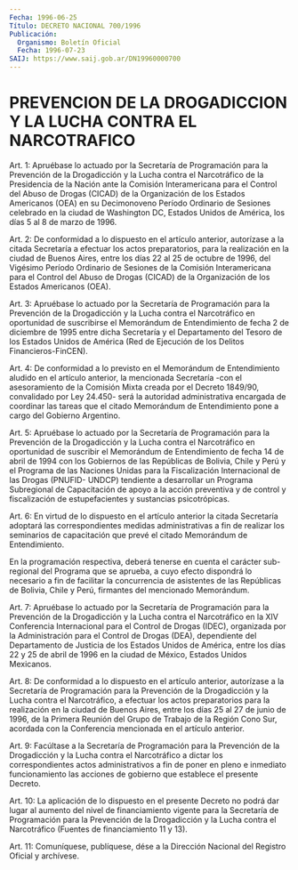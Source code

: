 ```yaml
---
Fecha: 1996-06-25
Título: DECRETO NACIONAL 700/1996
Publicación:
  Organismo: Boletín Oficial
  Fecha: 1996-07-23
SAIJ: https://www.saij.gob.ar/DN19960000700
---
```

# PREVENCION DE LA DROGADICCION Y LA LUCHA CONTRA EL NARCOTRAFICO

<a id="1"></a>
Art. 1: Apruébase lo actuado por la Secretaría de Programación para  la  Prevención  de  la  Drogadicción  y  la  Lucha  contra el Narcotráfico  de  la  Presidencia  de  la  Nación  ante la Comisión Interamericana  para el Control del Abuso de Drogas (CICAD)  de  la Organización de los  Estados  Americanos  (OEA)  en su Decimonoveno Período Ordinario de Sesiones celebrado en la ciudad  de Washington DC,  Estados  Unidos de América, los días 5 al 8 de marzo  de  1996.

<a id="2"></a>
Art. 2: De conformidad  a  lo  dispuesto  en el artículo anterior, autorízase a la citada Secretaría a efectuar los actos preparatorios, para la realización en la ciudad  de  Buenos  Aires, entre  los  días  22 al 25 de octubre de 1996, del Vigésimo Período Ordinario de Sesiones de la Comisión Interamericana para el Control del Abuso de Drogas  (CICAD)  de  la  Organización  de  los Estados Americanos (OEA).

<a id="3"></a>
Art.  3:  Apruébase  lo actuado por la Secretaría de Programación para  la  Prevención  de la  Drogadicción  y  la  Lucha  contra  el Narcotráfico  en  oportunidad   de  suscribirse  el  Memorándum  de Entendimiento  de  fecha  2  de  diciembre   de  1995  entre  dicha Secretaría y el Departamento del Tesoro de los  Estados  Unidos  de América  (Red  de  Ejecución  de  los  Delitos  Financieros-FinCEN).

<a id="4"></a>
Art.  4:  De  conformidad  a  lo  previsto  en  el Memorándum  de Entendimiento  aludido  en  el  artículo  anterior,  la  mencionada Secretaría   -con el asesoramiento de la Comisión Mixta creada  por el Decreto 1849/90,  convalidado  por Ley 24.450- será la autoridad administrativa encargada de coordinar  las  tareas  que  el  citado Memorándum  de  Entendimiento  pone  a cargo del Gobierno Argentino.

<a id="5"></a>
Art.  5: Apruébase lo actuado por la Secretaría  de  Programación para  la Prevención  de  la  Drogadicción  y  la  Lucha  contra  el Narcotráfico    en   oportunidad  de  suscribir  el  Memorándum  de Entendimiento de fecha 14 de abril de 1994 con los Gobiernos de las Repúblicas de Bolivia,  Chile  y Perú y el Programa de las Naciones Unidas para la Fiscalización Internacional  de  las  Drogas (PNUFID- UNDCP)   tendiente  a  desarrollar  un  Programa  Subregional    de Capacitación  de  apoyo  a  la  acción  preventiva  y  de control y fiscalización    de   estupefacientes  y  sustancias  psicotrópicas.

<a id="6"></a>
Art. 6: En virtud de  lo  dispuesto  en  el  artículo  anterior la citada Secretaría adoptará las correspondientes medidas administrativas  a  fin  de realizar los seminarios de capacitación que prevé el citado Memorándum de Entendimiento.

En la programación respectiva, deberá tenerse en cuenta el carácter sub-regional del Programa  que  se aprueba, a cuyo efecto dispondrá lo necesario a fin de facilitar la  concurrencia  de  asistentes de las  Repúblicas de Bolivia, Chile y Perú, firmantes del  mencionado Memorándum.

<a id="7"></a>
Art. 7:  Apruébase  lo  actuado por la Secretaría de Programación para  la  Prevención  de  la Drogadicción  y  la  Lucha  contra  el Narcotráfico en la XIV Conferencia Internacional para el Control de Drogas (IDEC), organizada por  la Administración para el Control de Drogas  (DEA),  dependiente del Departamento  de  Justicia  de  los Estados Unidos de América, entre los días  22 y 25 de abril de 1996 en la ciudad de México, Estados Unidos Mexicanos.

<a id="8"></a>
Art. 8: De conformidad  a  lo  dispuesto  en el artículo anterior, autorízase a la Secretaría de Programación para la Prevención de la Drogadicción  y  la Lucha contra el Narcotráfico,  a  efectuar  los actos preparatorios  para  la  realización  en  la ciudad de Buenos Aires,  entre  los días 25 al 27 de junio de 1996,  de  la  Primera Reunión del Grupo de Trabajo de la Región Cono Sur, acordada con la Conferencia mencionada en el artículo anterior.

<a id="9"></a>
Art.  9: Facúltase  a  la  Secretaría  de  Programación  para  la Prevención  de  la Drogadicción y la Lucha contra el Narcotráfico a dictar los correspondientes actos administrativos a fin de poner en pleno e inmediato  funcionamiento  las  acciones  de  gobierno  que establece el presente Decreto.

<a id="10"></a>
Art.  10: La aplicación de lo dispuesto en el presente Decreto no podrá dar lugar al aumento del nivel de financiamiento vigente para la Secretaría de Programación para la Prevención de la Drogadicción y la Lucha  contra  el Narcotráfico (Fuentes de financiamiento 11 y 13).

<a id="11"></a>
Art. 11: Comuníquese,  publíquese,  dése  a la Dirección Nacional del Registro Oficial y archívese.